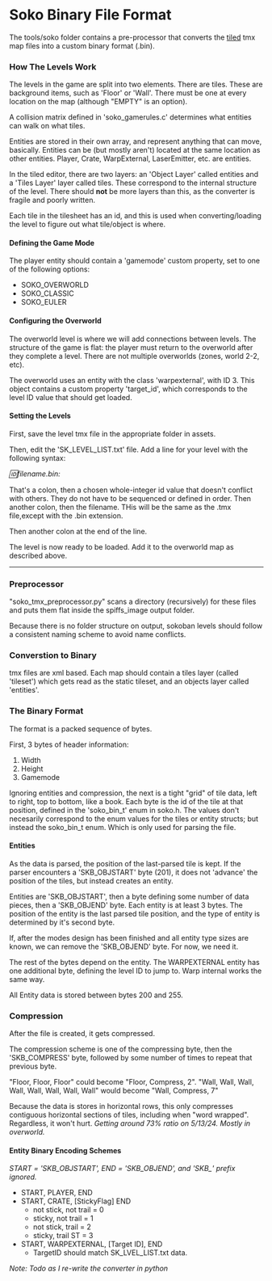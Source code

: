 # Soko Binary File Format

The tools/soko folder contains a pre-processor that converts the [tiled](https://www.mapeditor.org/) tmx map files into a custom binary format (.bin). 

### How The Levels Work
The levels in the game are split into two elements. There are tiles. These are background items, such as 'Floor' or 'Wall'. There must be one at every location on the map (although "EMPTY" is an option).

A collision matrix defined in 'soko_gamerules.c' determines what entities can walk on what tiles.

Entities are stored in their own array, and represent anything that can move, basically. Entities can be (but mostly aren't) located at the same location as other entities. Player, Crate, WarpExternal, LaserEmitter, etc. are entities.

In the tiled editor, there are two layers: an 'Object Layer' called entities and a 'Tiles Layer' layer called tiles. These correspond to the internal structure of the level. There should **not** be more layers than this, as the converter is fragile and poorly written.

Each tile in the tilesheet has an id, and this is used when converting/loading the level to figure out what tile/object is where.

#### Defining the Game Mode
The player entity should contain a 'gamemode' custom property, set to one of the following options:

- SOKO_OVERWORLD
- SOKO_CLASSIC
- SOKO_EULER

#### Configuring the Overworld
The overworld level is where we will add connections between levels. The structure of the game is flat: the player must return to the overworld after they complete a level. There are not multiple overworlds (zones, world 2-2, etc).

The overworld uses an entity with the class 'warpexternal', with ID 3. This object contains a custom property 'target_id', which corresponds to the level ID value that should get loaded.

#### Setting the Levels
First, save the level tmx file in the appropriate folder in assets.

Then, edit the 'SK_LEVEL_LIST.txt' file.
Add a line for your level with the following syntax:

*:id:filename.bin:*

That's a colon, then a chosen whole-integer id value that doesn't conflict with others. They do not have to be sequenced or defined in order. Then another colon, then the filename. THis will be the same as the .tmx file,except with the .bin extension.

Then another colon at the end of the line.

The level is now ready to be loaded. Add it to the overworld map as described above.

---

### Preprocessor
"soko_tmx_preprocessor.py" scans a directory (recursively) for these files and puts them flat inside the spiffs_image output folder.

Because there is no folder structure on output, sokoban levels should follow a consistent naming scheme to avoid name conflicts.

### Converstion to Binary
tmx files are xml based. Each map should contain a tiles layer (called 'tileset') which gets read as the static tileset, and an objects layer called 'entities'. 

### The Binary Format
The format is a packed sequence of bytes.

First, 3 bytes of header information:
1. Width
2. Height
3. Gamemode

Ignoring entities and compression, the next is a tight "grid" of tile data, left to right, top to bottom, like a book. Each byte is the id of the tile at that position, defined in the 'soko_bin_t' enum in soko.h. The values don't necesarily correspond to the enum values for the tiles or entity structs; but instead the soko_bin_t enum. Which is only used for parsing the file.

#### Entities
As the data is parsed, the position of the last-parsed tile is kept. If the parser encounters a 'SKB_OBJSTART' byte (201), it does not 'advance' the position of the tiles, but instead creates an entity.

Entities are 'SKB_OBJSTART', then a byte defining some number of data pieces, then a 'SKB_OBJEND' byte. Each entity is at least 3 bytes. The position of the entity is the last parsed tile position, and the type of entity is determined by it's second byte. 

If, after the modes design has been finished and all entity type sizes are known, we can remove the 'SKB_OBJEND' byte. For now, we need it.

The rest of the bytes depend on the entity. The WARPEXTERNAL entity has one additional byte, defining the level ID to jump to. Warp internal works the same way. 

All Entity data is stored between bytes 200 and 255.

### Compression
After the file is created, it gets compressed.

The compression scheme is one of the compressing byte, then the 'SKB_COMPRESS' byte, followed by some number of times to repeat that previous byte. 

"Floor, Floor, Floor" could become "Floor, Compress, 2".
"Wall, Wall, Wall, Wall, Wall, Wall, Wall, Wall" would become "Wall, Compress, 7"

Because the data is stores in horizontal rows, this only compresses contiguous horizontal sections of tiles, including when "word wrapped". Regardless, it won't hurt. *Getting around 73% ratio on 5/13/24. Mostly in overworld.*

#### Entity Binary Encoding Schemes
*START = 'SKB_OBJSTART', END = 'SKB_OBJEND', and 'SKB_' prefix ignored.*

- START, PLAYER, END
- START, CRATE, [StickyFlag] END
    - not stick, not trail = 0
    - sticky, not trail = 1
    - not stick, trail = 2
    - sticky, trail ST = 3
- START, WARPEXTERNAL, [Target ID], END
    - TargetID should match SK_LVEL_LIST.txt data.

*Note: Todo as I re-write the converter in python*